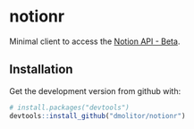# notionr
Minimal client to access the [Notion API - Beta](https://developers.notion.com/docs/getting-started).

## Installation
Get the development version from github with:
```r
# install.packages("devtools")
devtools::install_github("dmolitor/notionr")
```

